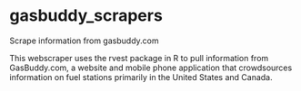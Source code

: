 # gasbuddy_scrapers
Scrape information from gasbuddy.com

This webscraper uses the rvest package in R to pull information from GasBuddy.com, a website and mobile phone application that crowdsources information on fuel stations primarily in the United States and Canada.

